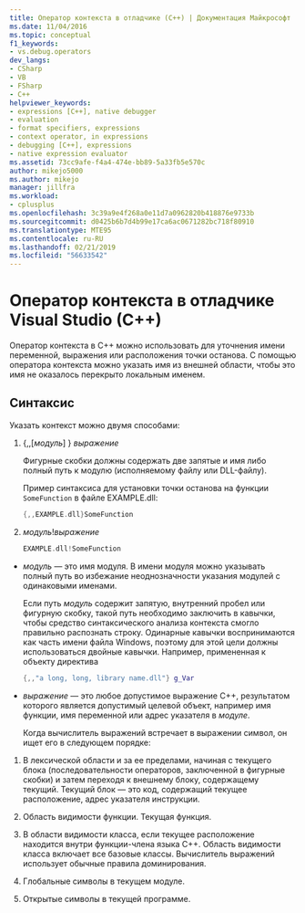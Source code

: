```yaml
---
title: Оператор контекста в отладчике (C++) | Документация Майкрософт
ms.date: 11/04/2016
ms.topic: conceptual
f1_keywords:
- vs.debug.operators
dev_langs:
- CSharp
- VB
- FSharp
- C++
helpviewer_keywords:
- expressions [C++], native debugger
- evaluation
- format specifiers, expressions
- context operator, in expressions
- debugging [C++], expressions
- native expression evaluator
ms.assetid: 73cc9afe-f4a4-474e-bb89-5a33fb5e570c
author: mikejo5000
ms.author: mikejo
manager: jillfra
ms.workload:
- cplusplus
ms.openlocfilehash: 3c39a9e4f268a0e11d7a0962820b418876e9733b
ms.sourcegitcommit: d0425b6b7d4b99e17ca6ac0671282bc718f80910
ms.translationtype: MTE95
ms.contentlocale: ru-RU
ms.lasthandoff: 02/21/2019
ms.locfileid: "56633542"
---
```

# <a name="context-operator-in-the-visual-studio-debugger-c"></a>Оператор контекста в отладчике Visual Studio (C++)
Оператор контекста в C++ можно использовать для уточнения имени переменной, выражения или расположения точки останова. С помощью оператора контекста можно указать имя из внешней области, чтобы это имя не оказалось перекрыто локальным именем.

##  <a name="BKMK_Using_context_operators_to_specify_a_symbol"></a> Синтаксис
 Указать контекст можно двумя способами:

1.  {,,[*модуль*] } *выражение*

     Фигурные скобки должны содержать две запятые и имя либо полный путь к модулю (исполняемому файлу или DLL-файлу).

     Пример синтаксиса для установки точки останова на функции `SomeFunction` в файле EXAMPLE.dll:

    ```C++
    {,,EXAMPLE.dll}SomeFunction
    ```

2.  *модуль*!*выражение*

    ```C++
    EXAMPLE.dll!SomeFunction
    ```

- *модуль* — это имя модуля. В имени модуля можно указывать полный путь во избежание неоднозначности указания модулей с одинаковыми именами.

   Если путь *модуль* содержит запятую, внутренний пробел или фигурную скобку, такой путь необходимо заключить в кавычки, чтобы средство синтаксического анализа контекста смогло правильно распознать строку. Одинарные кавычки воспринимаются как часть имени файла Windows, поэтому для этой цели должны использоваться двойные кавычки. Например, примененная к объекту директива

  ```C++
  {,,"a long, long, library name.dll"} g_Var
  ```

- *выражение* — это любое допустимое выражение C++, результатом которого является допустимый целевой объект, например имя функции, имя переменной или адрес указателя в *модуле*.

  Когда вычислитель выражений встречает в выражении символ, он ищет его в следующем порядке:

1.  В лексической области и за ее пределами, начиная с текущего блока (последовательности операторов, заключенной в фигурные скобки) и затем переходя к внешнему блоку, содержащему текущий. Текущий блок — это код, содержащий текущее расположение, адрес указателя инструкции.

2.  Область видимости функции. Текущая функция.

3.  В области видимости класса, если текущее расположение находится внутри функции-члена языка C++. Область видимости класса включает все базовые классы. Вычислитель выражений использует обычные правила доминирования.

4.  Глобальные символы в текущем модуле.

5.  Открытые символы в текущей программе.